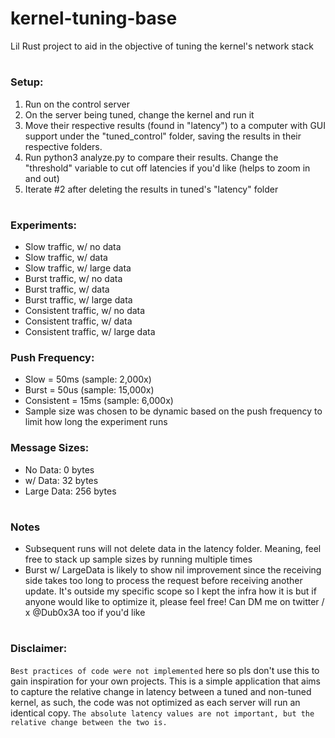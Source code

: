 # kernel-tuning-base
Lil Rust project to aid in the objective of tuning the kernel's network stack

#

### Setup:
1. Run on the control server
2. On the server being tuned, change the kernel and run it
3. Move their respective results (found in "latency") to a computer with GUI support under the "tuned_control" folder, saving the results in their respective folders.
4. Run python3 analyze.py to compare their results. Change the "threshold" variable to cut off latencies if you'd like (helps to zoom in and out)
5. Iterate #2 after deleting the results in tuned's "latency" folder

#

### Experiments:
- Slow traffic, w/ no data
- Slow traffic, w/ data
- Slow traffic, w/ large data
- Burst traffic, w/ no data
- Burst traffic, w/ data
- Burst traffic, w/ large data
- Consistent traffic, w/ no data
- Consistent traffic, w/ data
- Consistent traffic, w/ large data

### Push Frequency:
- Slow = 50ms (sample: 2,000x)
- Burst = 50us (sample: 15,000x)
- Consistent = 15ms (sample: 6,000x)
- Sample size was chosen to be dynamic based on the push frequency to limit how long the experiment runs

### Message Sizes:
- No Data: 0 bytes
- w/ Data: 32 bytes
- Large Data: 256 bytes

#

### Notes
- Subsequent runs will not delete data in the latency folder. Meaning, feel free to stack up sample sizes by running multiple times
- Burst w/ LargeData is likely to show nil improvement since the receiving side takes too long to process the request before receiving another update. It's outside my specific scope so I kept the infra how it is but if anyone would like to optimize it, please feel free! Can DM me on twitter / x @Dub0x3A too if you'd like


#

### Disclaimer: 
`Best practices of code were not implemented` here so pls don't use this to gain inspiration for your own projects. This is a simple application that aims to capture the relative change in latency between a tuned and non-tuned kernel, as such, the code was not optimized as each server will run an identical copy. `The absolute latency values are not important, but the relative change between the two is. `